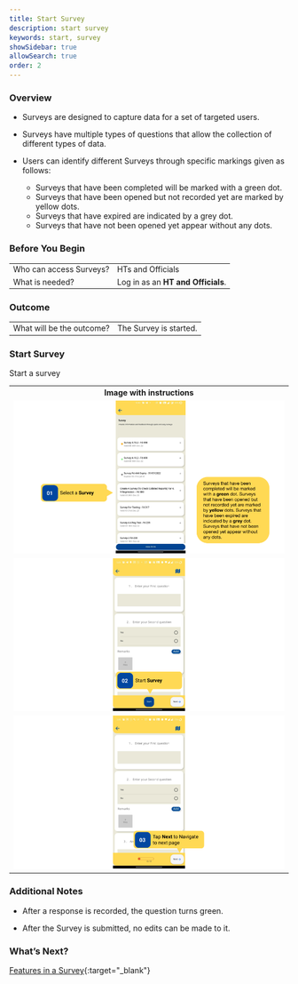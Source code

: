 ```yaml
---
title: Start Survey
description: start survey
keywords: start, survey
showSidebar: true
allowSearch: true
order: 2
---
```


### Overview

- Surveys are designed to capture data for a set of targeted users.

- Surveys have multiple types of questions that allow the collection of different types of data. 

- Users can identify different Surveys through specific markings given as follows:

    - Surveys that have been completed will be marked with a green dot. 
    - Surveys that have been opened but not recorded yet are marked by yellow dots. 
    - Surveys that have expired are indicated by a grey dot.
    - Surveys that have not been opened yet appear without any dots. 

### Before You Begin

<table>
  <tr><td>Who can access Surveys?</td>
  <td>HTs and Officials</td>
  </tr>
  <tr><td>What is needed?</td>
  <td>Log in as an <b>HT and Officials</b>.</td>
  </tr>
</table>

### Outcome

<table>
 <tr><td>What will be the outcome?</td>
 <td>The Survey is started.</td>
 </tr>
</table>

### Start Survey

Start a survey

<table>
<tr>
  <th>Image with instructions</th>
</tr>
  <tr>
    <td><img src="../images/consumption/start-survey-1.png"></td>
  </tr>
  <tr>
    <td><img src="../images/consumption/start-survey-2.png"></td>
  </tr>
  <tr>
    <td><img src="../images/consumption/start-survey-3.png"></td>
  </tr>
</table>


### Additional Notes

- After a response is recorded, the question turns green.

- After the Survey is submitted, no edits can be made to it.

### What’s Next?

[Features in a Survey](../survey-consumption/features-in-survey.html){:target="_blank"}
